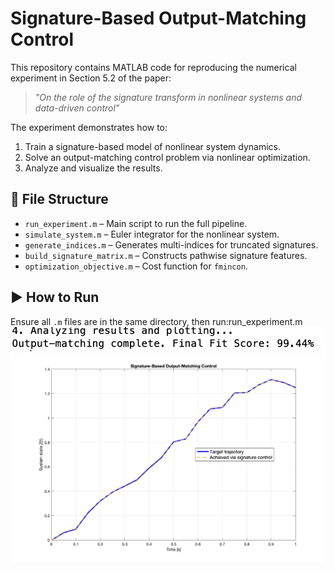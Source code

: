 # Signature-Based Output-Matching Control

This repository contains MATLAB code for reproducing the numerical experiment in Section 5.2 of the paper:

> *"On the role of the signature transform in nonlinear systems and data-driven control"*

The experiment demonstrates how to:
1. Train a signature-based model of nonlinear system dynamics.
2. Solve an output-matching control problem via nonlinear optimization.
3. Analyze and visualize the results.

## 📁 File Structure
- `run_experiment.m` – Main script to run the full pipeline.
- `simulate_system.m` – Euler integrator for the nonlinear system.
- `generate_indices.m` – Generates multi-indices for truncated signatures.
- `build_signature_matrix.m` – Constructs pathwise signature features.
- `optimization_objective.m` – Cost function for `fmincon`.

## ▶️ How to Run
Ensure all `.m` files are in the same directory, then run:run_experiment.m
![Result](eth_1.png)
![Output Matching Result](update.png)

